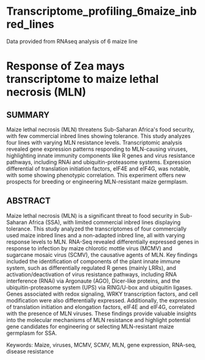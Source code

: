 # Transcriptome_profiling_6maize_inbred_lines
Data provided from RNAseq analysis of 6 maize line

# Response of Zea mays transcriptome to maize lethal necrosis (MLN) 
## SUMMARY
Maize lethal necrosis (MLN) threatens Sub-Saharan Africa's food security, with few commercial inbred lines showing tolerance. This study analyzes four lines with varying MLN resistance levels. Transcriptomic analysis revealed gene expression patterns responding to MLN-causing viruses, highlighting innate immunity components like R genes and virus resistance pathways, including RNAi and ubiquitin-proteasome systems. Expression differential of translation initiation factors, eIF4E and eIF4G, was notable, with some showing phenotypic correlation. This experiment offers new prospects for breeding or engineering MLN-resistant maize germplasm.
## ABSTRACT
Maize lethal necrosis (MLN) is a significant threat to food security in Sub-Saharan Africa (SSA), with limited commercial inbred lines displaying tolerance. This study analyzed the transcriptomes of four commercially used maize inbred lines and a non-adapted inbred line, all with varying response levels to MLN. RNA-Seq revealed differentially expressed genes in response to infection by maize chlorotic mottle virus (MCMV) and sugarcane mosaic virus (SCMV), the causative agents of MLN. Key findings included the identification of components of the plant innate immune system, such as differentially regulated R genes (mainly LRRs), and activation/deactivation of virus resistance pathways, including RNA interference (RNAi) via Argonaute (AGO), Dicer-like proteins, and the ubiquitin-proteasome system (UPS) via RING/U-box and ubiquitin ligases. Genes associated with redox signaling, WRKY transcription factors, and cell modification were also differentially expressed. Additionally, the expression of translation initiation and elongation factors, eIF4E and eIF4G, correlated with the presence of MLN viruses. These findings provide valuable insights into the molecular mechanisms of MLN resistance and highlight potential gene candidates for engineering or selecting MLN-resistant maize germplasm for SSA.

Keywords: Maize, viruses, MCMV, SCMV, MLN, gene expression, RNA-seq, disease resistance
